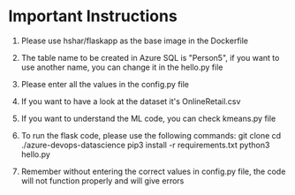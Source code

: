 # Important Instructions
1. Please use hshar/flaskapp as the base image in the Dockerfile
2. The table name to be created in Azure SQL is "Person5", if you want to use another name, you can change it in the hello.py file
3. Please enter all the values in the config.py file
4. If you want to have a look at the dataset it's OnlineRetail.csv
5. If you want to understand the ML code, you can check kmeans.py file
6. To run the flask code, please use the following commands:
git clone <github-link>
cd ./azure-devops-datascience
pip3 install -r requirements.txt
python3 hello.py

7. Remember without entering the correct values in config.py file, the code will not function properly and will give errors
